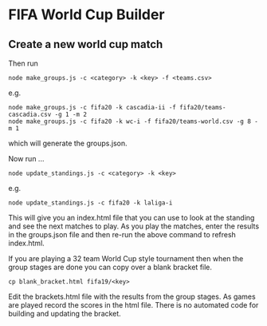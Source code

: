 # FIFA World Cup Builder

## Create a new world cup match

Then run

```
node make_groups.js -c <category> -k <key> -f <teams.csv>
```

e.g.

```
node make_groups.js -c fifa20 -k cascadia-ii -f fifa20/teams-cascadia.csv -g 1 -m 2
node make_groups.js -c fifa20 -k wc-i -f fifa20/teams-world.csv -g 8 -m 1
```

which will generate the groups.json.

Now run ...

```
node update_standings.js -c <category> -k <key>
```

e.g.
```
node update_standings.js -c fifa20 -k laliga-i
```

This will give you an index.html file that you can use to look at the standing and see the next matches to play. As you play the matches, enter the results in the groups.json file and then re-run the above command to refresh index.html.

If you are playing a 32 team World Cup style tournament then when the group stages are done you can copy over a blank bracket file.

```
cp blank_bracket.html fifa19/<key>
```

Edit the brackets.html file with the results from the group stages. As games are played record the scores in the html file.
There is no automated code for building and updating the bracket.
